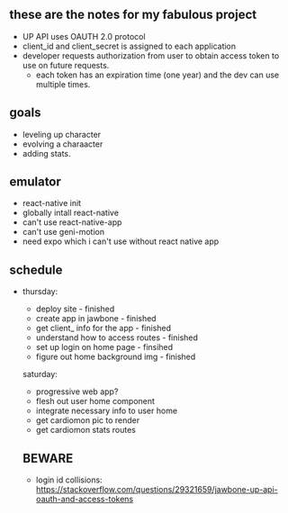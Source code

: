 ## these are the notes for my fabulous project ##

- UP API uses OAUTH 2.0 protocol
- client_id and client_secret is assigned to each application
- developer requests authorization from user to obtain access token to use on future requests.
  - each token has an expiration time (one year) and the dev can use multiple times.

## goals ## 

- leveling up character
- evolving a charaacter 
- adding stats. 



## emulator ##

- react-native init
- globally intall react-native
- can't use react-native-app
- can't use geni-motion 
- need expo which i can't use without react native app

## schedule ##

- thursday:
  - deploy site                             - finished
  - create app in jawbone                   - finished
  - get client_ info for the app            - finished
  - understand how to access routes         - finished
  - set up login on home page               - finsihed
  - figure out home background img          - finished

  saturday:
  - progressive web app?
  - flesh out user home component
  - integrate necessary info to user home
  - get cardiomon pic to render
  - get cardiomon stats routes
  

  ## BEWARE ##

  - login id collisions: https://stackoverflow.com/questions/29321659/jawbone-up-api-oauth-and-access-tokens